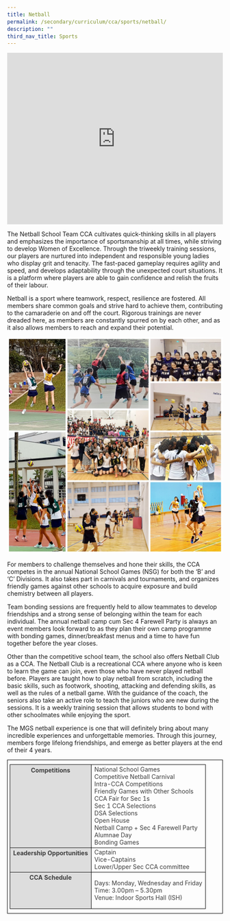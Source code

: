 ```yaml
---
title: Netball
permalink: /secondary/curriculum/cca/sports/netball/
description: ""
third_nav_title: Sports
---
```

<div style="width:100%; height:400px">
  <iframe class="ive_eobj_center" allowfullscreen="" frameborder="0" title="MGS Heritage Video" src="https://www.youtube.com/embed/vgYv_w-VamY" height="100%" width="100%">
  </iframe>
</div>

The Netball School Team CCA cultivates quick-thinking skills in all players and emphasizes the importance of sportsmanship at all times, while striving to develop Women of Excellence. Through the triweekly training sessions, our players are nurtured into independent and responsible young ladies who display grit and tenacity. The fast-paced gameplay requires agility and speed, and develops adaptability through the unexpected court situations. It is a platform where players are able to gain confidence and relish the fruits of their labour.

Netball is a sport where teamwork, respect, resilience are fostered. All members share common goals and strive hard to achieve them, contributing to the camaraderie on and off the court. Rigorous trainings are never dreaded here, as members are constantly spurred on by each other, and as it also allows members to reach and expand their potential.

![](/images/Sec_cca/netball%202021.jpg)

For members to challenge themselves and hone their skills, the CCA competes in the annual National School Games (NSG) for both the ‘B’ and ‘C’ Divisions. It also takes part in carnivals and tournaments, and organizes friendly games against other schools to acquire exposure and build chemistry between all players.

  

Team bonding sessions are frequently held to allow teammates to develop friendships and a strong sense of belonging within the team for each individual. The annual netball camp cum Sec 4 Farewell Party is always an event members look forward to as they plan their own camp programme with bonding games, dinner/breakfast menus and a time to have fun together before the year closes.

  

Other than the competitive school team, the school also offers Netball Club as a CCA. The Netball Club is a recreational CCA where anyone who is keen to learn the game can join, even those who have never played netball before. Players are taught how to play netball from scratch, including the basic skills, such as footwork, shooting, attacking and defending skills, as well as the rules of a netball game. With the guidance of the coach, the seniors also take an active role to teach the juniors who are new during the sessions. It is a weekly training session that allows students to bond with other schoolmates while enjoying the sport.

  

The MGS netball experience is one that will definitely bring about many incredible experiences and unforgettable memories. Through this journey, members forge lifelong friendships, and emerge as better players at the end of their 4 years.

<style type="text/css">
.tg {
    border-color: black;
    border-style: solid;
    border-width: 1px;
    color: #3D3D3D;
    padding: 10px 5px;
}
.tg td {
    overflow: hidden;
    word-break: normal;
}
.tg th {
    background-color: #DDD;
    border-color: black;
    border-style: solid;
    border-width: 1px;
    color: #3D3D3D;
    font-weight: bold;
}
.tg .tr-norm {
    border-color: black;
    border-style: solid;
    border-width: 1px;
    vertical-align: top;
}
.tg .tr-header {
    border-color: black;
    border-style: solid;
    border-width: 1px;
    color: #3D3D3D;
    font-weight: bold;
    vertical-align: top
}
</style>

<table class="tg">
  <thead>
    <tr>
      <th class="tr-header">Competitions</th>
      <td class="tr-norm">National School Games<br>
        Competitive Netball Carnival<br>
        Intra-CCA Competitions<br>
        Friendly Games with Other Schools<br>
        CCA Fair for Sec 1s<br>
        Sec 1 CCA Selections<br>
        DSA Selections<br>
        Open House<br>
        Netball Camp + Sec 4 Farewell Party<br>
        Alumnae Day<br>
      Bonding Games          
    </tr>
    <tr>
      <th class="tr-header">Leadership Opportunities</th>
      <td class="tr-norm">Captain<br>
        Vice-Captains<br>
    Lower/Upper Sec CCA committee</tr>
  </thead>
  <tbody>
    <tr>
      <th class="tr-header">CCA Schedule</th>
      <td class="tr-norm"><p>Days: Monday, Wednesday and Friday<br>
        Time: 3.00pm – 5.30pm<br>
    Venue: Indoor Sports Hall (ISH)</p>      </tr>
  </tbody>
</table>
